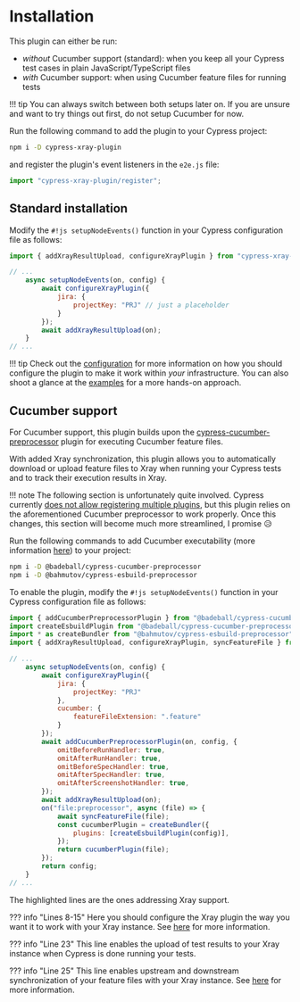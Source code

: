 # Installation

This plugin can either be run:

- *without* Cucumber support (standard): when you keep all your Cypress test cases in plain JavaScript/TypeScript files
- *with* Cucumber support: when using Cucumber feature files for running tests

!!! tip
    You can always switch between both setups later on.
    If you are unsure and want to try things out first, do not setup Cucumber for now.

Run the following command to add the plugin to your Cypress project:

```sh
npm i -D cypress-xray-plugin
```

and register the plugin's event listeners in the `e2e.js` file:

```js
import "cypress-xray-plugin/register";
```

## Standard installation

Modify the `#!js setupNodeEvents()` function in your Cypress configuration file as follows:

```js
import { addXrayResultUpload, configureXrayPlugin } from "cypress-xray-plugin/plugin";

// ...
    async setupNodeEvents(on, config) {
        await configureXrayPlugin({
            jira: {
                projectKey: "PRJ" // just a placeholder
            }
        });
        await addXrayResultUpload(on);
    }
// ...
```

!!! tip
    Check out the [configuration](../configuration/introduction.md) for more information on how you should configure the plugin to make it work within *your* infrastructure.
    You can also shoot a glance at the [examples](../guides/uploadTestResults.md#how-it-works) for a more hands-on approach.

## Cucumber support

For Cucumber support, this plugin builds upon the [cypress-cucumber-preprocessor](https://github.com/badeball/cypress-cucumber-preprocessor) plugin for executing Cucumber feature files.

With added Xray synchronization, this plugin allows you to automatically download or upload feature files to Xray when running your Cypress tests and to track their execution results in Xray.

!!! note
    The following section is unfortunately quite involved.
    Cypress currently [does not allow registering multiple plugins](https://github.com/cypress-io/cypress/issues/22428), but this plugin relies on the aforementioned Cucumber preprocessor to work properly.
    Once this changes, this section will become much more streamlined, I promise :disappointed_relieved:


Run the following commands to add Cucumber executability (more information [here](https://github.com/badeball/cypress-cucumber-preprocessor)) to your project:

```sh
npm i -D @badeball/cypress-cucumber-preprocessor
npm i -D @bahmutov/cypress-esbuild-preprocessor
```

To enable the plugin, modify the `#!js setupNodeEvents()` function in your Cypress configuration file as follows:

```js hl_lines="8-15 23 25"
import { addCucumberPreprocessorPlugin } from "@badeball/cypress-cucumber-preprocessor";
import createEsbuildPlugin from "@badeball/cypress-cucumber-preprocessor/esbuild";
import * as createBundler from "@bahmutov/cypress-esbuild-preprocessor";
import { addXrayResultUpload, configureXrayPlugin, syncFeatureFile } from "cypress-xray-plugin/plugin";

// ...
    async setupNodeEvents(on, config) {
        await configureXrayPlugin({
            jira: {
                projectKey: "PRJ"
            },
            cucumber: {
                featureFileExtension: ".feature"
            }
        });
        await addCucumberPreprocessorPlugin(on, config, {
            omitBeforeRunHandler: true,
            omitAfterRunHandler: true,
            omitBeforeSpecHandler: true,
            omitAfterSpecHandler: true,
            omitAfterScreenshotHandler: true,
        });
        await addXrayResultUpload(on);
        on("file:preprocessor", async (file) => {
            await syncFeatureFile(file);
            const cucumberPlugin = createBundler({
                plugins: [createEsbuildPlugin(config)],
            });
            return cucumberPlugin(file);
        });
        return config;
    }
// ...
```

The highlighted lines are the ones addressing Xray support.

??? info "Lines 8-15"
    Here you should configure the Xray plugin the way you want it to work with your Xray instance.
    See [here](../configuration/introduction.md) for more information.

??? info "Line 23"
    This line enables the upload of test results to your Xray instance when Cypress is done running your tests.

??? info "Line 25"
    This line enables upstream and downstream synchronization of your feature files with your Xray instance.
    See [here](../guides/featureFileSynchronization.md) for more information.
